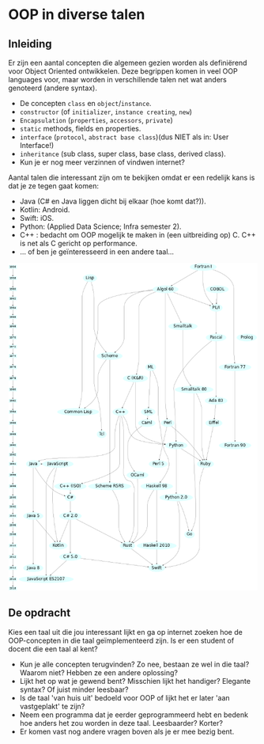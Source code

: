 # OOP in diverse talen

## Inleiding
Er zijn een aantal concepten die algemeen gezien worden als definiërend voor Object Oriented ontwikkelen. Deze begrippen komen in veel OOP languages voor, maar worden in verschillende talen net wat anders genoteerd (andere syntax).

+ De concepten `class` en  `object`/`instance`.
+ `constructor` (of `initializer`, `instance creating`, `new`)
+ `Encapsulation` (`properties`, `accessors`, `private`)
+ `static` methods, fields en properties.
+ `interface` (`protocol`, `abstract base class`)(dus NIET als in: User Interface!)
+ `inheritance` (sub class, super class, base class, derived class).
+ Kun je er nog meer verzinnen of vindwen internet?


Aantal talen die interessant zijn om te bekijken omdat er een redelijk kans is dat je ze tegen gaat komen:
+ Java (C# en Java liggen dicht bij elkaar (hoe komt dat?)).
+ Kotlin: Android.
+ Swift: iOS.
+ Python:  (Applied Data Science; Infra semester 2).
+ C++ : bedacht om OOP mogelijk te maken in (een uitbreiding op) C. C++ is net als C gericht op performance.
+ ... of ben je geïnteresseerd in een andere taal...

![](figures/familytree.png "family tree")

## De opdracht

Kies een taal uit die jou interessant lijkt en ga op internet zoeken hoe de OOP-concepten in die taal geïmplementeerd zijn.
Is er een student of docent die een taal al kent?

+ Kun je alle concepten terugvinden? Zo nee, bestaan ze wel in die taal? Waarom niet? Hebben ze een andere oplossing?
+ Lijkt het op wat je gewend bent? Misschien lijkt het handiger? Elegante syntax? Of juist minder leesbaar?
+ Is de taal 'van huis uit' bedoeld voor OOP of lijkt het er later 'aan vastgeplakt' te zijn?
+ Neem een programma dat je eerder geprogrammeerd hebt en bedenk hoe anders het zou worden in deze taal. Leesbaarder? Korter?
+ Er komen vast nog andere vragen boven als je er  mee bezig bent.
